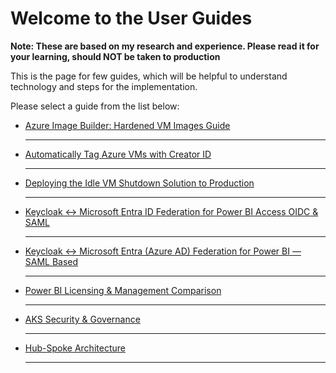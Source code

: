 # Welcome to the User Guides

**Note: These are based on my research and experience. Please read it for your learning, should NOT be taken to production**

This is the page for few guides, which will be helpful to understand technology and steps for the implementation.

Please select a guide from the list below:

* [Azure Image Builder: Hardened VM Images Guide](./azure_image_builder_guide.md)
  
  ---
    
* [Automatically Tag Azure VMs with Creator ID](./Azure_VM_Auto_Tagging.md)

  ---
  
* [Deploying the Idle VM Shutdown Solution to Production](./AZure_Idle_VM_Shutdown__Automation.md)

  ---
  
* [Keycloak ↔ Microsoft Entra ID Federation for Power BI Access OIDC & SAML](./keycloak-entra-PBI-fed-guide.md)

  ---
  
* [Keycloak ↔ Microsoft Entra (Azure AD) Federation for Power BI — SAML Based](./keycloak_SAML_fed_guide.md)

  ---
  
* [Power BI Licensing & Management Comparison](./PBI-Keycloack-licensing.md)

  ---
    
* [AKS Security & Governance](./aks-vulnerability-management.md)

  ---
  
* [Hub-Spoke Architecture](./Hub-Spoke-transit-gateway.md)

  ---
